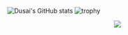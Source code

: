![Dusai's GitHub stats](https://github-readme-stats.vercel.app/api?username=Bingqiye&show_icons=true&theme=radical)
![trophy](https://github-profile-trophy.vercel.app/?username=Bingqiye&theme=onedark)
<div align="center"> <img src="https://activity-graph.herokuapp.com/graph?username=sun0225SUN&theme=xcode" /> </div>
